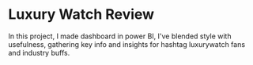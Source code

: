 # Luxury Watch Review
 In this project, I  made dashboard in power BI, I've blended style with usefulness, gathering key info and insights for hashtag luxurywatch fans and industry buffs. 
